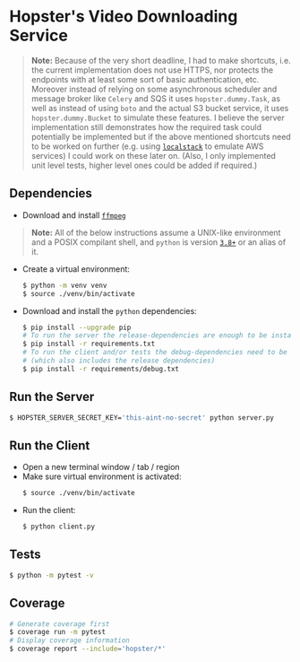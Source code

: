 # Hopster's Video Downloading Service

> **Note:** Because of the very short deadline, I had to make shortcuts, i.e.
> the current implementation does not use HTTPS, nor protects the endpoints with
> at least some sort of basic authentication, etc.  Moreover instead of relying
> on some asynchronous scheduler and message broker like `Celery` and SQS it
> uses `hopster.dummy.Task`, as well as instead of using `boto` and the actual
> S3 bucket service, it uses `hopster.dummy.Bucket` to simulate these features.
> I believe the server implementation still demonstrates how the required task
> could potentially be implemented but if the above mentioned shortcuts need to
> be worked on further (e.g. using [`localstack`][103] to emulate AWS services)
> I could work on these later on.  (Also, I only implemented unit level tests,
> higher level ones could be added if required.)


## Dependencies

- Download and install [`ffmpeg`][100]

> **Note:** All of the below instructions assume a UNIX-like environment and a
> POSIX compilant shell, and `python` is version [`3.8+`][101] or an alias of it.

- Create a virtual environment:
  ```bash
  $ python -m venv venv
  $ source ./venv/bin/activate
  ```
- Download and install the `python` dependencies:
  ```bash
  $ pip install --upgrade pip
  # To run the server the release-dependencies are enough to be installed
  $ pip install -r requirements.txt
  # To run the client and/or tests the debug-dependencies need to be installed
  # (which also includes the release dependencies)
  $ pip install -r requirements/debug.txt
  ```

## Run the Server

```bash
$ HOPSTER_SERVER_SECRET_KEY='this-aint-no-secret' python server.py
```

## Run the Client

- Open a new terminal window / tab / region
- Make sure virtual environment is activated:
  ```bash
  $ source ./venv/bin/activate
  ```
- Run the client:
  ```bash
  $ python client.py
  ```

## Tests

```bash
$ python -m pytest -v
```

## Coverage

```bash
# Generate coverage first
$ coverage run -m pytest
# Display coverage information
$ coverage report --include='hopster/*'
```


<!-- LINKS -->
[100]: https://ffmpeg.org/download.html
[101]: https://www.python.org/downloads
[103]: https://github.com/localstack/localstack
